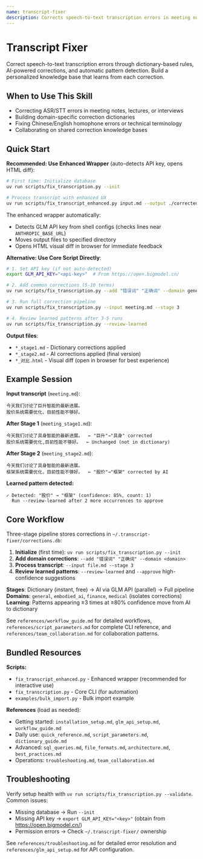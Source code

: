 ```yaml
---
name: transcript-fixer
description: Corrects speech-to-text transcription errors in meeting notes, lectures, and interviews using dictionary rules and AI. Learns patterns to build personalized correction databases. Use when working with transcripts containing ASR/STT errors, homophones, or Chinese/English mixed content requiring cleanup.
---
```


# Transcript Fixer

Correct speech-to-text transcription errors through dictionary-based rules, AI-powered corrections, and automatic pattern detection. Build a personalized knowledge base that learns from each correction.

## When to Use This Skill

- Correcting ASR/STT errors in meeting notes, lectures, or interviews
- Building domain-specific correction dictionaries
- Fixing Chinese/English homophone errors or technical terminology
- Collaborating on shared correction knowledge bases

## Quick Start

**Recommended: Use Enhanced Wrapper** (auto-detects API key, opens HTML diff):

```bash
# First time: Initialize database
uv run scripts/fix_transcription.py --init

# Process transcript with enhanced UX
uv run scripts/fix_transcript_enhanced.py input.md --output ./corrected
```

The enhanced wrapper automatically:
- Detects GLM API key from shell configs (checks lines near `ANTHROPIC_BASE_URL`)
- Moves output files to specified directory
- Opens HTML visual diff in browser for immediate feedback

**Alternative: Use Core Script Directly**:

```bash
# 1. Set API key (if not auto-detected)
export GLM_API_KEY="<api-key>"  # From https://open.bigmodel.cn/

# 2. Add common corrections (5-10 terms)
uv run scripts/fix_transcription.py --add "错误词" "正确词" --domain general

# 3. Run full correction pipeline
uv run scripts/fix_transcription.py --input meeting.md --stage 3

# 4. Review learned patterns after 3-5 runs
uv run scripts/fix_transcription.py --review-learned
```

**Output files**:
- `*_stage1.md` - Dictionary corrections applied
- `*_stage2.md` - AI corrections applied (final version)
- `*_对比.html` - Visual diff (open in browser for best experience)

## Example Session

**Input transcript** (`meeting.md`):
```
今天我们讨论了巨升智能的最新进展。
股价系统需要优化，目前性能不够好。
```

**After Stage 1** (`meeting_stage1.md`):
```
今天我们讨论了具身智能的最新进展。  ← "巨升"→"具身" corrected
股价系统需要优化,目前性能不够好。  ← Unchanged (not in dictionary)
```

**After Stage 2** (`meeting_stage2.md`):
```
今天我们讨论了具身智能的最新进展。
框架系统需要优化，目前性能不够好。  ← "股价"→"框架" corrected by AI
```

**Learned pattern detected:**
```
✓ Detected: "股价" → "框架" (confidence: 85%, count: 1)
  Run --review-learned after 2 more occurrences to approve
```

## Core Workflow

Three-stage pipeline stores corrections in `~/.transcript-fixer/corrections.db`:

1. **Initialize** (first time): `uv run scripts/fix_transcription.py --init`
2. **Add domain corrections**: `--add "错误词" "正确词" --domain <domain>`
3. **Process transcript**: `--input file.md --stage 3`
4. **Review learned patterns**: `--review-learned` and `--approve` high-confidence suggestions

**Stages**: Dictionary (instant, free) → AI via GLM API (parallel) → Full pipeline
**Domains**: `general`, `embodied_ai`, `finance`, `medical` (isolates corrections)
**Learning**: Patterns appearing ≥3 times at ≥80% confidence move from AI to dictionary

See `references/workflow_guide.md` for detailed workflows, `references/script_parameters.md` for complete CLI reference, and `references/team_collaboration.md` for collaboration patterns.

## Bundled Resources

**Scripts:**
- `fix_transcript_enhanced.py` - Enhanced wrapper (recommended for interactive use)
- `fix_transcription.py` - Core CLI (for automation)
- `examples/bulk_import.py` - Bulk import example

**References** (load as needed):
- Getting started: `installation_setup.md`, `glm_api_setup.md`, `workflow_guide.md`
- Daily use: `quick_reference.md`, `script_parameters.md`, `dictionary_guide.md`
- Advanced: `sql_queries.md`, `file_formats.md`, `architecture.md`, `best_practices.md`
- Operations: `troubleshooting.md`, `team_collaboration.md`

## Troubleshooting

Verify setup health with `uv run scripts/fix_transcription.py --validate`. Common issues:
- Missing database → Run `--init`
- Missing API key → `export GLM_API_KEY="<key>"` (obtain from https://open.bigmodel.cn/)
- Permission errors → Check `~/.transcript-fixer/` ownership

See `references/troubleshooting.md` for detailed error resolution and `references/glm_api_setup.md` for API configuration.
